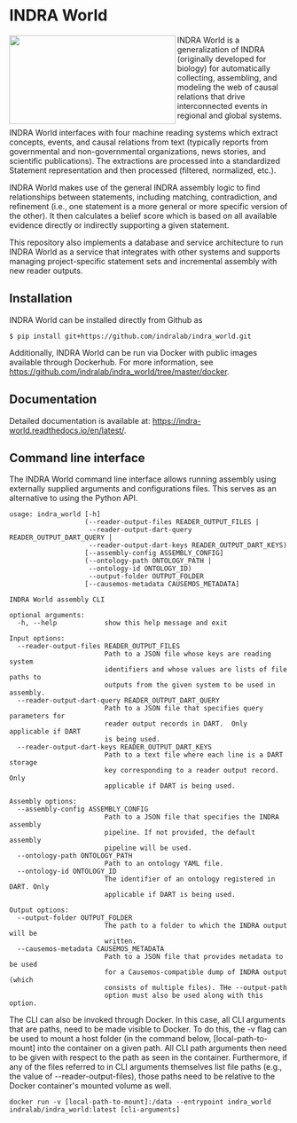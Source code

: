 # INDRA World

<img align="left" src="https://raw.githubusercontent.com/indralab/indra_world/master/doc/indra_world_logo.png" width="300" height="160" />
INDRA World is a generalization of INDRA (originally developed for biology) for
automatically collecting, assembling, and modeling the web of causal relations
that drive interconnected events in regional and global systems.

INDRA World interfaces with four machine reading systems which extract
concepts, events, and causal relations from text (typically reports from
governmental and non-governmental organizations, news stories, and scientific
publications). The extractions are processed into a standardized Statement
representation and then processed (filtered, normalized, etc.).

INDRA World makes use of the general INDRA assembly logic to find relationships
between statements, including matching, contradiction, and refinement (i.e.,
one statement is a more general or more specific version of the other).  It
then calculates a belief score which is based on all available evidence
directly or indirectly supporting a given statement.

This repository also implements a database and service architecture to run
INDRA World as a service that integrates with other systems and supports
managing project-specific statement sets and incremental assembly with new
reader outputs.

## Installation

INDRA World can be installed directly from Github as

    $ pip install git+https://github.com/indralab/indra_world.git

Additionally, INDRA World can be run via Docker with public images available
through Dockerhub. For more information,
see https://github.com/indralab/indra_world/tree/master/docker.

## Documentation

Detailed documentation is available at:
https://indra-world.readthedocs.io/en/latest/.

## Command line interface

The INDRA World command line interface allows running assembly using externally
supplied arguments and configurations files. This serves as an alternative
to using the Python API.

```
usage: indra_world [-h]
                   (--reader-output-files READER_OUTPUT_FILES |
                    --reader-output-dart-query READER_OUTPUT_DART_QUERY |
                    --reader-output-dart-keys READER_OUTPUT_DART_KEYS)
                   [--assembly-config ASSEMBLY_CONFIG]
                   (--ontology-path ONTOLOGY_PATH |
                    --ontology-id ONTOLOGY_ID)
                    --output-folder OUTPUT_FOLDER
                   [--causemos-metadata CAUSEMOS_METADATA]

INDRA World assembly CLI

optional arguments:
  -h, --help            show this help message and exit

Input options:
  --reader-output-files READER_OUTPUT_FILES
                        Path to a JSON file whose keys are reading system
                        identifiers and whose values are lists of file paths to
                        outputs from the given system to be used in assembly.
  --reader-output-dart-query READER_OUTPUT_DART_QUERY
                        Path to a JSON file that specifies query parameters for
                        reader output records in DART.  Only applicable if DART
                        is being used.
  --reader-output-dart-keys READER_OUTPUT_DART_KEYS
                        Path to a text file where each line is a DART storage
                        key corresponding to a reader output record. Only
                        applicable if DART is being used.

Assembly options:
  --assembly-config ASSEMBLY_CONFIG
                        Path to a JSON file that specifies the INDRA assembly
                        pipeline. If not provided, the default assembly
                        pipeline will be used.
  --ontology-path ONTOLOGY_PATH
                        Path to an ontology YAML file.
  --ontology-id ONTOLOGY_ID
                        The identifier of an ontology registered in DART. Only
                        applicable if DART is being used.

Output options:
  --output-folder OUTPUT_FOLDER
                        The path to a folder to which the INDRA output will be
                        written.
  --causemos-metadata CAUSEMOS_METADATA
                        Path to a JSON file that provides metadata to be used
                        for a Causemos-compatible dump of INDRA output (which
                        consists of multiple files). THe --output-path
                        option must also be used along with this option.
```

The CLI can also be invoked through Docker. In this case, all CLI arguments
that are paths, need to be made visible to Docker. To do this, the -v flag can
be used to mount a host folder (in the command below, [local-path-to-mount]
into the container on a given path.  All CLI path arguments then need to be
given with respect to the path as seen in the container. Furthermore, if any of
the files referred to in CLI arguments themselves list file paths (e.g., the
value of --reader-output-files), those paths need to be relative to the Docker
container's mounted volume as well.

```
docker run -v [local-path-to-mount]:/data --entrypoint indra_world indralab/indra_world:latest [cli-arguments]
```
